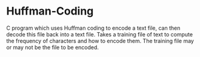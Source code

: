 # Huffman-Coding
C program which uses Huffman coding to encode a text file, can then decode this file back into a text file. Takes a training file of text to compute the frequency of characters and how to encode them. The training file may or may not be the file to be encoded.

